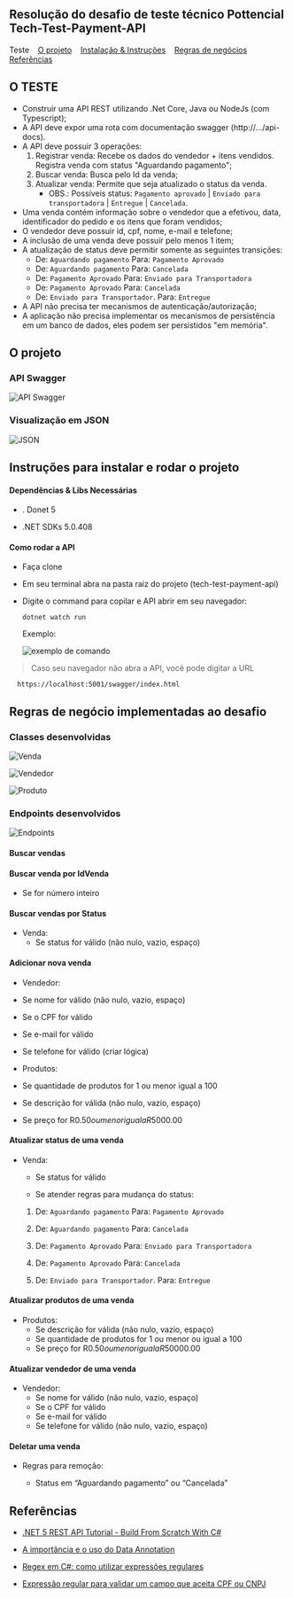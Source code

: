 ## Resolução do desafio de teste técnico Pottencial Tech-Test-Payment-API

<div align="center>

<a href="#teste">Teste</a>&nbsp;&nbsp;&nbsp;
<a href="#projeto">O projeto</a>&nbsp;&nbsp;&nbsp;
<a href="#instrucoes">Instalação & Instruções</a>&nbsp;&nbsp;&nbsp;
<a href="#regra-negocio">Regras de negócios</a>&nbsp;&nbsp;&nbsp;
<a href="#referencias">Referências</a>&nbsp;&nbsp;&nbsp;

</div>

## <span id="teste">O TESTE</span>

- Construir uma API REST utilizando .Net Core, Java ou NodeJs (com Typescript);
- A API deve expor uma rota com documentação swagger (http://.../api-docs).
- A API deve possuir 3 operações:
  1. Registrar venda: Recebe os dados do vendedor + itens vendidos. Registra venda com status "Aguardando pagamento";
  2. Buscar venda: Busca pelo Id da venda;
  3. Atualizar venda: Permite que seja atualizado o status da venda.
     - OBS.: Possíveis status: `Pagamento aprovado` | `Enviado para transportadora` | `Entregue` | `Cancelada`.
- Uma venda contém informação sobre o vendedor que a efetivou, data, identificador do pedido e os itens que foram vendidos;
- O vendedor deve possuir id, cpf, nome, e-mail e telefone;
- A inclusão de uma venda deve possuir pelo menos 1 item;
- A atualização de status deve permitir somente as seguintes transições:
  - De: `Aguardando pagamento` Para: `Pagamento Aprovado`
  - De: `Aguardando pagamento` Para: `Cancelada`
  - De: `Pagamento Aprovado` Para: `Enviado para Transportadora`
  - De: `Pagamento Aprovado` Para: `Cancelada`
  - De: `Enviado para Transportador`. Para: `Entregue`
- A API não precisa ter mecanismos de autenticação/autorização;
- A aplicação não precisa implementar os mecanismos de persistência em um banco de dados, eles podem ser persistidos "em memória".

## <span id="projeto">O projeto</span>

### API Swagger

![API Swagger](./About-project/prints/projeto.png)

### Visualização em JSON

![JSON](./About-project/prints/json.png)

## <span id="instrucoes">Instruções para instalar e rodar o projeto</span>

#### Dependências & Libs Necessárias

- . Donet 5

- .NET SDKs 5.0.408

#### Como rodar a API

- Faça clone

- Em seu terminal abra na pasta raiz do projeto
  (tech-test-payment-api)

- Digite o command para copilar e API abrir em seu navegador:

      dotnet watch run

  Exemplo:

  ![exemplo de comando](./About-project/prints/comands1.PNG)

> Caso seu navegador não abra a API, você pode digitar a URL

      https://localhost:5001/swagger/index.html

## <span id="regra-negocio">Regras de negócio implementadas ao desafio</span>

### Classes desenvolvidas

![Venda](./About-project/prints/diagrama-venda.PNG)

![Vendedor](./About-project/prints/diagrama-vendedor.PNG)

![Produto](./About-project/prints/diagrama-produto.PNG)

### Endpoints desenvolvidos

![Endpoints](./About-project/prints/endpoints.png)

#### Buscar vendas

#### Buscar venda por IdVenda

- Se for número inteiro

#### Buscar vendas por Status

- Venda:
  - Se status for válido (não nulo, vazio, espaço)

#### Adicionar nova venda

- Vendedor:
- Se nome for válido (não nulo, vazio, espaço)
- Se o CPF for válido
- Se e-mail for válido
- Se telefone for válido (criar lógica)

- Produtos:
- Se quantidade de produtos for 1 ou menor igual a 100
- Se descrição for válida (não nulo, vazio, espaço)
- Se preço for R$0.50 ou menor igual a R$5000.00

#### Atualizar status de uma venda

- Venda:

  - Se status for válido

  - Se atender regras para mudança do status:

  1. De: `Aguardando pagamento` Para: `Pagamento Aprovado`

  2. De: `Aguardando pagamento` Para: `Cancelada`

  3. De: `Pagamento Aprovado` Para: `Enviado para Transportadora`

  4. De: `Pagamento Aprovado` Para: `Cancelada`

  5. De: `Enviado para Transportador`. Para: `Entregue`

#### Atualizar produtos de uma venda

- Produtos:
  - Se descrição for válida (não nulo, vazio, espaço)
  - Se quantidade de produtos for 1 ou menor ou igual a 100
  - Se preço for R$0.50 ou menor igual a R$50000.00

#### Atualizar vendedor de uma venda

- Vendedor:
  - Se nome for válido (não nulo, vazio, espaço)
  - Se o CPF for válido
  - Se e-mail for válido
  - Se telefone for válido (não nulo, vazio, espaço)

#### Deletar uma venda

- Regras para remoção:

  - Status em “Aguardando pagamento” ou “Cancelada”

## <span id="referencias">Referências</span>

- [.NET 5 REST API Tutorial - Build From Scratch With C#](https://youtu.be/ZXdFisA_hOY)

- [A importância e o uso do Data Annotation](https://imasters.com.br/dotnet/importancia-e-o-uso-data-annotation)

- [Regex em C#: como utilizar expressões regulares](https://www.alura.com.br/artigos/regex-c-sharp-utilizar-expressoes-regulares?gclid=CjwKCAjwkaSaBhA4EiwALBgQaBmyi6EbjSnPaSVUa0BewlrjU5WPHkviv_VOC-zcTPPWD5w9xnD-PRoCe9gQAvD_BwE)

- [Expressão regular para validar um campo que aceita CPF ou CNPJ](https://pt.stackoverflow.com/questions/11045/express%C3%A3o-regular-para-validar-um-campo-que-aceita-cpf-ou-cnpj)
